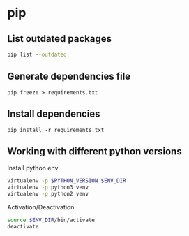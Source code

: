 # pip

## List outdated packages
```bash
pip list --outdated
```

## Generate dependencies file
```
pip freeze > requirements.txt
```

## Install dependencies
```
pip install -r requirements.txt
```

## Working with different python versions
Install python env
```bash
virtualenv -p $PYTHON_VERSION $ENV_DIR
virtualenv -p python3 venv
virtualenv -p python2 venv
```
Activation/Deactivation
```bash
source $ENV_DIR/bin/activate
deactivate
```

